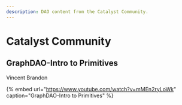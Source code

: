 ```yaml
---
description: DAO content from the Catalyst Community.
---
```


# Catalyst Community

## GraphDAO-Intro to Primitives

Vincent Brandon

{% embed url="https://www.youtube.com/watch?v=mMEn2ryLoWk" caption="GraphDAO-Intro to Primitives" %}







